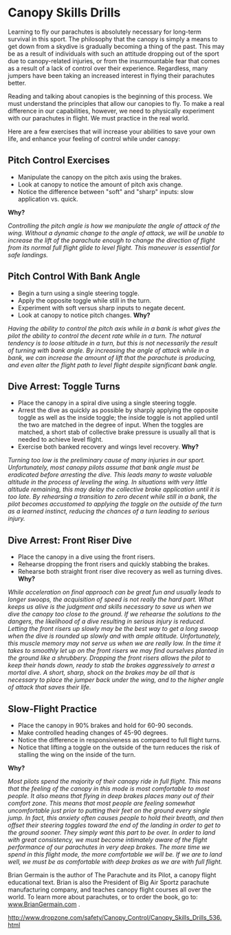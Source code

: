 #  Canopy Skills Drills

Learning to fly our parachutes is absolutely necessary for long-term survival in this sport. The philosophy that the canopy is simply a means to get down from a skydive is gradually becoming a thing of the past. This may be as a result of individuals with such an attitude dropping out of the sport due to canopy-related injuries, or from the insurmountable fear that comes as a result of a lack of control over their experience. Regardless, many jumpers have been taking an increased interest in flying their parachutes better.

Reading and talking about canopies is the beginning of this process. We must understand the principles that allow our canopies to fly. To make a real difference in our capabilities, however, we need to physically experiment with our parachutes in flight. We must practice in the real world.

Here are a few exercises that will increase your abilities to save your own life, and enhance your feeling of control while under canopy:

## Pitch Control Exercises
- Manipulate the canopy on the pitch axis using the brakes.
- Look at canopy to notice the amount of pitch axis change.
- Notice the difference between "soft" and "sharp" inputs: slow application vs. quick.

**Why?**

*Controlling the pitch angle is how we manipulate the angle of attack of the wing. Without a dynamic change to the angle of attack, we will be unable to increase the lift of the parachute enough to change the direction of flight from its normal full flight glide to level flight. This maneuver is essential for safe landings.*

## Pitch Control With Bank Angle
- Begin a turn using a single steering toggle.
- Apply the opposite toggle while still in the turn.
- Experiment with soft versus sharp inputs to negate decent.
- Look at canopy to notice pitch changes.
**Why?**

*Having the ability to control the pitch axis while in a bank is what gives the pilot the ability to control the decent rate while in a turn. The natural tendency is to loose altitude in a turn, but this is not necessarily the result of turning with bank angle. By increasing the angle of attack while in a bank, we can increase the amount of lift that the parachute is producing, and even alter the flight path to level flight despite significant bank angle.*

## Dive Arrest: Toggle Turns
- Place the canopy in a spiral dive using a single steering toggle.
- Arrest the dive as quickly as possible by sharply applying the opposite toggle as well as the inside toggle; the inside toggle is not applied until the two are matched in the degree of input. When the toggles are matched, a short stab of collective brake pressure is usually all that is needed to achieve level flight.
- Exercise both banked recovery and wings level recovery.
**Why?**

*Turning too low is the preliminary cause of many injuries in our sport. Unfortunately, most canopy pilots assume that bank angle must be eradicated before arresting the dive. This leads many to waste valuable altitude in the process of leveling the wing. In situations with very little altitude remaining, this may delay the collective brake application until it is too late. By rehearsing a transition to zero decent while still in a bank, the pilot becomes accustomed to applying the toggle on the outside of the turn as a learned instinct, reducing the chances of a turn leading to serious injury.*

## Dive Arrest: Front Riser Dive
- Place the canopy in a dive using the front risers.
- Rehearse dropping the front risers and quickly stabbing the brakes.
- Rehearse both straight front riser dive recovery as well as turning dives.
**Why?**

*While acceleration on final approach can be great fun and usually leads to longer swoops, the acquisition of speed is not really the hard part. What keeps us alive is the judgment and skills necessary to save us when we dive the canopy too close to the ground. If we rehearse the solutions to the dangers, the likelihood of a dive resulting in serious injury is reduced. Letting the front risers up slowly may be the best way to get a long swoop when the dive is rounded up slowly and with ample altitude. Unfortunately, this muscle memory may not serve us when we are really low. In the time it takes to smoothly let up on the front risers we may find ourselves planted in the ground like a shrubbery. Dropping the front risers allows the pilot to keep their hands down, ready to stab the brakes aggressively to arrest a mortal dive. A short, sharp, shock on the brakes may be all that is necessary to place the jumper back under the wing, and to the higher angle of attack that saves their life.*

## Slow-Flight Practice
- Place the canopy in 90% brakes and hold for 60-90 seconds.
- Make controlled heading changes of 45-90 degrees.
- Notice the difference in responsiveness as compared to full flight turns.
- Notice that lifting a toggle on the outside of the turn reduces the risk of stalling the wing on the inside of the turn.

**Why?**

*Most pilots spend the majority of their canopy ride in full flight. This means that the feeling of the canopy in this mode is most comfortable to most people. It also means that flying in deep brakes places many out of their comfort zone. This means that most people are feeling somewhat uncomfortable just prior to putting their feet on the ground every single jump. In fact, this anxiety often causes people to hold their breath, and then offset their steering toggles toward the end of the landing in order to get to the ground sooner. They simply want this part to be over. In order to land with great consistency, we must become intimately aware of the flight performance of our parachutes in very deep brakes. The more time we spend in this flight mode, the more comfortable we will be. If we are to land well, we must be as comfortable with deep brakes as we are with full flight.*

Brian Germain is the author of The Parachute and its Pilot, a canopy flight educational text. Brian is also the President of Big Air Sportz parachute manufacturing company, and teaches canopy flight courses all over the world. To learn more about parachutes, or to order the book, go to: www.BrianGermain.com .


http://www.dropzone.com/safety/Canopy_Control/Canopy_Skills_Drills_536.html
